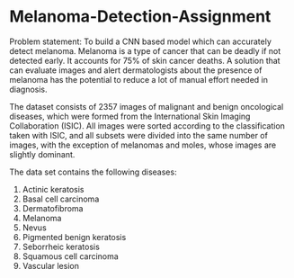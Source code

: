 # Melanoma-Detection-Assignment

Problem statement: To build a CNN based model which can accurately detect melanoma. Melanoma is a type of cancer that can be deadly if not detected early. It accounts for 75% of skin cancer deaths. A solution that can evaluate images and alert dermatologists about the presence of melanoma has the potential to reduce a lot of manual effort needed in diagnosis.

The dataset consists of 2357 images of malignant and benign oncological diseases, which were formed from the International Skin Imaging Collaboration (ISIC). All images were sorted according to the classification taken with ISIC, and all subsets were divided into the same number of images, with the exception of melanomas and moles, whose images are slightly dominant.


The data set contains the following diseases:

1. Actinic keratosis
2. Basal cell carcinoma
3. Dermatofibroma
4. Melanoma
5. Nevus
6. Pigmented benign keratosis
7. Seborrheic keratosis
8. Squamous cell carcinoma
9. Vascular lesion
